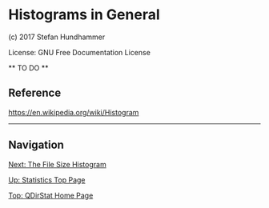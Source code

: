 # Histograms in General

(c) 2017 Stefan Hundhammer

License: GNU Free Documentation License


** TO DO **



## Reference

https://en.wikipedia.org/wiki/Histogram


----------------------------------

## Navigation

[Next: The File Size Histogram](https://github.com/shundhammer/qdirstat/blob/master/doc/stats/File-Size-Histogram.md)

[Up: Statistics Top Page](https://github.com/shundhammer/qdirstat/blob/master/doc/stats/Statistics.md)

[Top: QDirStat Home Page](https://github.com/shundhammer/qdirstat/blob/master/README.md)

